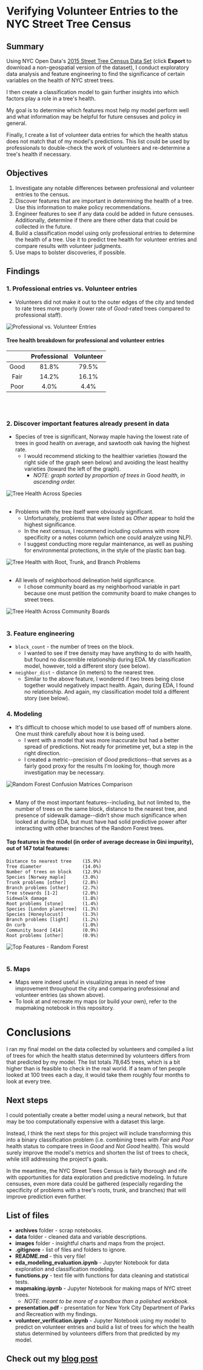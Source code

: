# Verifying Volunteer Entries to the NYC Street Tree Census

## Summary
Using NYC Open Data's [2015 Street Tree Census Data Set](https://data.cityofnewyork.us/Environment/2015-Street-Tree-Census-Tree-Data/pi5s-9p35) (click **Export** to download a non-geospatial version of the dataset), I conduct exploratory data analysis and feature engineering to find the significance of certain variables on the health of NYC street trees.

I then create a classification model to gain further insights into which factors play a role in a tree's health.

My goal is to determine which features most help my model perform well and what information may be helpful for future censuses and policy in general.

Finally, I create a list of volunteer data entries for which the health status does not match that of my model's predictions. This list could be used by professionals to double-check the work of volunteers and re-determine a tree's health if necessary.

## Objectives
1. Investigate any notable differences between professional and volunteer entries to the census.
2. Discover features that are important in determining the health of a tree. Use this information to make policy recommendations.
3. Engineer features to see if any data could be added in future censuses. Additionally, determine if there are there other data that could be collected in the future.
4. Build a classification model using only professional entries to determine the health of a tree. Use it to predict tree health for volunteer entries and compare results with volunteer judgments.
5. Use maps to bolster discoveries, if possible.

## Findings

### 1. Professional entries vs. Volunteer entries

- Volunteers did not make it out to the outer edges of the city and tended to rate trees more poorly (lower rate of *Good*-rated trees compared to professional staff).

![Professional vs. Volunteer Entries](images/maps/pro_vol_comparison.png)

#### Tree health breakdown for professional and volunteer entries
|      | Professional | Volunteer |
|:----:|:------------:|:---------:|
| Good | 81.8%        | 79.5%     |
| Fair | 14.2%        | 16.1%     |
| Poor | 4.0%         | 4.4%      |

<br/><br/>
### 2. Discover important features already present in data

- Species of tree is significant, Norway maple having the lowest rate of trees in good health on average, and sawtooth oak having the highest rate.
    - I would recommend sticking to the healthier varieties (toward the right side of the graph seen below) and avoiding the least healthy varieties (toward the left of the graph).
        - *NOTE: graph sorted by proportion of trees in* Good *health, in ascending order.*

![Tree Health Across Species](images/charts/health_species_barstack.png)
<br/><br/>
- Problems with the tree itself were obviously significant.
    - Unfortunately, problems that were listed as *Other* appear to hold the highest significance.
    - In the next census, I recommend including columns with more specificity or a notes column (which one could analyze using NLP).
    - I suggest conducting more regular maintenance, as well as pushing for environmental protections, in the style of the plastic ban bag.

![Tree Health with Root, Trunk, and Branch Problems](images/charts/health_problems_3barstack.png)
<br/><br/>
- All levels of neighborhood delineation held significance.
    - I chose community board as my neighborhood variable in part because one must petition the community board to make changes to street trees.

![Tree Health Across Community Boards](images/charts/health_cb_barstack.png)
<br/><br/>
### 3. Feature engineering

- ```block_count``` - the number of trees on the block.
    - I wanted to see if tree density may have anything to do with health, but found no discernible relationship during EDA. My classification model, however, told a different story (see below).
- ```neighbor_dist``` - distance (in meters) to the nearest tree.
    - Similar to the above feature, I wondered if two trees being close together would negatively impact health. Again, during EDA, I found no relationship. And again, my classification model told a different story (see below).

### 4. Modeling

- It's difficult to choose which model to use based off of numbers alone. One must think carefully about how it is being used.
    - I went with a model that was more inaccurate but had a better spread of predictions. Not ready for primetime yet, but a step in the right direction.
    - I created a metric--precision of *Good* predictions--that serves as a fairly good proxy for the results I'm looking for, though more investigation may be necessary.

![Random Forest Confusion Matrices Comparison](images/charts/forest_cm_comparison.png)
<br/><br/>
- Many of the most important features--including, but not limited to, the number of trees on the same block, distance to the nearest tree, and presence of sidewalk damage--didn’t show much significance when looked at during EDA, but must have had solid predictive power after interacting with other branches of the Random Forest trees.

#### Top features in the model (in order of average decrease in Gini impurity), out of 147 total features:
    Distance to nearest tree    (15.9%)
    Tree diameter               (14.0%)
    Number of trees on block    (12.9%)
    Species [Norway maple]      (3.0%)
    Trunk problems [other]      (2.8%)
    Branch problems [other]     (2.7%)
    Tree stewards [1-2]         (2.0%)
    Sidewalk damage             (1.8%)
    Root problems [stone]       (1.4%)
    Species [London planetree]  (1.3%)
    Species [Honeylocust]       (1.3%)
    Branch problems [light]     (1.2%)
    On curb                     (1.0%)  
    Community board [414]       (0.9%)
    Root problems [other]       (0.9%)

![Top Features - Random Forest](images/charts/final_model_feature_importances.png)
<br/><br/>
### 5. Maps

- Maps were indeed useful in visualizing areas in need of tree improvement throughout the city and comparing professional and volunteer entries (as shown above).
- To look at and recreate my maps (or build your own), refer to the mapmaking notebook in this repository.

# Conclusions
I ran my final model on the data collected by volunteers and compiled a list of trees for which the health status determined by volunteers differs from that predicted by my model. The list totals 78,645 trees, which is a bit higher than is feasible to check in the real world. If a team of ten people looked at 100 trees each a day, it would take them roughly four months to look at every tree.

## Next steps
I could potentially create a better model using a neural network, but that may be too computationally expensive with a dataset this large.

Instead, I think the next steps for this project will include transforming this into a binary classification problem (i.e. combining trees with *Fair* and *Poor* health status to compare trees in *Good* and *Not Good* health). This would surely improve the model's metrics and shorten the list of trees to check, while still addressing the project's goals.

In the meantime, the NYC Street Trees Census is fairly thorough and rife with opportunities for data exploration and predictive modeling. In future censuses, even more data could be gathered (especially regarding the specificity of problems with a tree's roots, trunk, and branches) that will improve prediction even further.

## List of files
- **archives** folder - scrap notebooks.
- **data** folder - cleaned data and variable descriptions.
- **images** folder - insightful charts and maps from the project.
- **.gitignore** - list of files and folders to ignore.
- **README.md** - this very file!
- **eda_modeling_evaluation.ipynb** - Jupyter Notebook for data exploration and classification modeling.
- **functions.py** - text file with functions for data cleaning and statistical tests.
- **mapmaking.ipynb** - Jupyter Notebook for making maps of NYC street trees.
    - *NOTE: meant to be more of a sandbox than a polished workbook.*
- **presentation.pdf** - presentation for New York City Department of Parks and Recreation with my findings.
- **volunteer_verification.ipynb** - Jupyter Notebook using my model to predict on volunteer entries and build a list of trees for which the health status determined by volunteers differs from that predicted by my model.

## Check out my [blog post](https://medium.com/@joshua.szymanowski/new-york-forest-rangers-d11b19e386a8)